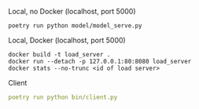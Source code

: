 




Local, no Docker (localhost, port 5000)

```
poetry run python model/model_serve.py
```

Local, Docker (localhost, port 5000)

```
docker build -t load_server .
docker run --detach -p 127.0.0.1:80:8080 load_server
docker stats --no-trunc <id of load server> 
```


Client

```yaml
poetry run python bin/client.py
```